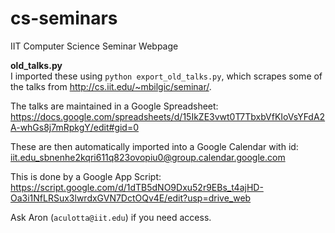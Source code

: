 # cs-seminars

IIT Computer Science Seminar Webpage

**old_talks.py**    
I imported these using `python export_old_talks.py`, which scrapes some of the talks from http://cs.iit.edu/~mbilgic/seminar/. 

The talks are maintained in a Google Spreadsheet: https://docs.google.com/spreadsheets/d/15IkZE3vwt0T7TbxbVfKIoVsYFdA2A-whGs8j7mRpkgY/edit#gid=0

These are then automatically imported into a Google Calendar with id:  iit.edu_sbnenhe2kqri611q823ovopiu0@group.calendar.google.com

This is done by a Google App Script:
  https://script.google.com/d/1dTB5dNO9Dxu52r9EBs_t4ajHD-Oa3i1NfLRSux3lwrdxGVN7DctOQv4E/edit?usp=drive_web

Ask Aron (`aculotta@iit.edu`) if you need access.

